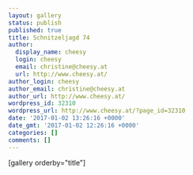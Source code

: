 ```yaml
---
layout: gallery
status: publish
published: true
title: Schnitzeljagd 74
author:
  display_name: cheesy
  login: cheesy
  email: christine@cheesy.at
  url: http://www.cheesy.at/
author_login: cheesy
author_email: christine@cheesy.at
author_url: http://www.cheesy.at/
wordpress_id: 32310
wordpress_url: http://www.cheesy.at/?page_id=32310
date: '2017-01-02 13:26:16 +0000'
date_gmt: '2017-01-02 12:26:16 +0000'
categories: []
comments: []
---
```

[gallery orderby="title"]
